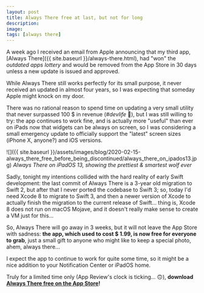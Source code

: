 ```yaml
---
layout: post
title: Always There free at last, but not for long
description:
image: 
tags: [always there]
---
```

A week ago I received an email from Apple announcing that my third app, [Always There]({{ site.baseurl }}/always-there.html), had "won" the *outdated apps lottery* and would be removed from the App Store in 30 days unless a new update is issued and approved.

While Always There still works perfectly for its small purpose, it never received an updated in almost four years, so I was expecting that someday Apple might knock on my door.

There was no rational reason to spend time on updating a very small utility that never surpassed 100 $ in revenue (*#devlife* 🤑), but I was still willing to try: the app continues to work fine, and is actually more "useful" than ever on iPads now that widgets can be always on screen, so I was considering a small emergency update to officially support the "latest" screen sizes (iPhone X, anyone?) and iOS versions.

![]({{ site.baseurl }}/assets/images/blog/2020-02-15-always_there_free_before_being_discontinued/always_there_on_ipados13.jpg)
*Always There on iPadOS 13, showing the prettiest & smartest wolf ever*

Sadly, tonight my intentions collided with the hard reality of early Swift development: the last commit of Always There is a 3-year old migration to Swift 2, but after that I never ported the codebase to Swift 3; so, today I'd need Xcode 8 to migrate to Swift 3, and then a newer version of Xcode to actually finish the migration to the current release of Swift... thing is, Xcode 8 does not run on macOS Mojave, and it doesn't really make sense to create a VM just for this...

So, Always There will go away in 3 weeks, but it will not leave the App Store with sadness: **the app, which used to cost $ 1.99, is now free for everyone to grab**, just a small gift to anyone who might like to keep a special photo, ahem, always there...

I expect the app to continue to work for quite some time, so it might be a nice addition to your Notification Center or iPadOS home.

Truly for a limited time only (App Review's clock is ticking... 🙃), **download [Always There free on the App Store](https://itunes.apple.com/us/app/always-there-your-most-precious/id1104703747?l=it&ls=1&mt=8)!**